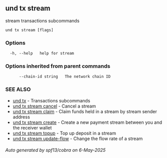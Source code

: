## und tx stream

stream transactions subcommands

```
und tx stream [flags]
```

### Options

```
  -h, --help   help for stream
```

### Options inherited from parent commands

```
      --chain-id string   The network chain ID
```

### SEE ALSO

* [und tx](und_tx.md)	 - Transactions subcommands
* [und tx stream cancel](und_tx_stream_cancel.md)	 - Cancel a stream
* [und tx stream claim](und_tx_stream_claim.md)	 - Claim funds held in a stream by stream sender address
* [und tx stream create](und_tx_stream_create.md)	 - Create a new payment stream between you and the receiver wallet
* [und tx stream topup](und_tx_stream_topup.md)	 - Top up deposit in a stream
* [und tx stream update-flow](und_tx_stream_update-flow.md)	 - Change the flow rate of a stream

###### Auto generated by spf13/cobra on 6-May-2025
